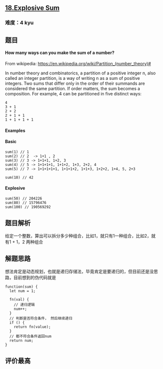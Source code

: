 ## [18.Explosive Sum](https://www.codewars.com/kata/52ec24228a515e620b0005ef/train/javascript)
### 难度：4 kyu

## 题目
#### How many ways can you make the sum of a number?
From wikipedia: https://en.wikipedia.org/wiki/Partition_(number_theory)#

In number theory and combinatorics, a partition of a positive integer n, also called an integer partition, is a way of writing n as a sum of positive integers. Two sums that differ only in the order of their summands are considered the same partition. If order matters, the sum becomes a composition. For example, 4 can be partitioned in five distinct ways:
```
4
3 + 1
2 + 2
2 + 1 + 1
1 + 1 + 1 + 1
```
#### Examples
#### Basic
```
sum(1) // 1
sum(2) // 2  -> 1+1 , 2
sum(3) // 3 -> 1+1+1, 1+2, 3
sum(4) // 5 -> 1+1+1+1, 1+1+2, 1+3, 2+2, 4
sum(5) // 7 -> 1+1+1+1+1, 1+1+1+2, 1+1+3, 1+2+2, 1+4, 5, 2+3

sum(10) // 42
```
#### Explosive
```
sum(50) // 204226
sum(80) // 15796476
sum(100) // 190569292
```

## 题目解析
给定一个整数，算出可以拆分多少种组合，比如1，就只有1一种组合，比如2，就有1 + 1，2 两种组合

## 解题思路
想法肯定是动态规划，也就是递归存储法，毕竟肯定是要递归的，但目前还是没思路，目前想到的伪代码就是
```
function(sum) {
  let num = 1;
  
  fn(val) {
    // 递归逻辑
    num++;
  }
  // 判断是否符合条件， 然后继续递归
  if () {
    return fn(value);
  }
  // 都不符合条件返回num
  return num;
}
```

## 评价最高
```js

```
